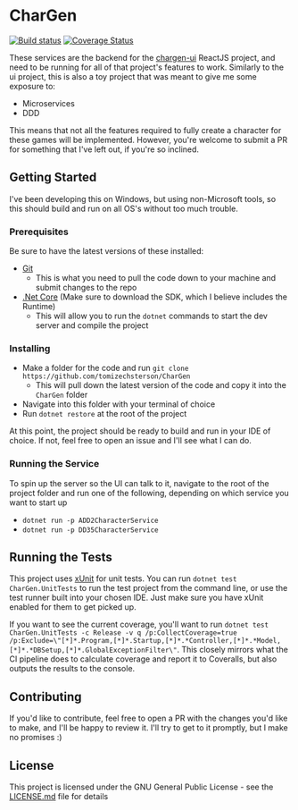 # CharGen
 
[![Build status](https://ci.appveyor.com/api/projects/status/ny4n8ywn72b17fyy?svg=true&passingText=Build%20and%20tests%20OK&pendingText=Building%20and%20running%20tests&failingText=Build%20and%2For%20tests%20not%20OK)](https://ci.appveyor.com/project/tomizechsterson/chargen)
[![Coverage Status](https://coveralls.io/repos/github/tomizechsterson/CharGen/badge.svg?branch=master)](https://coveralls.io/github/tomizechsterson/CharGen?branch=master)

These services are the backend for the [chargen-ui](https://github.com/tomizechsterson/chargen-ui) ReactJS project, and need to be running for all of that project's features to work. Similarly to the ui project, this is also a toy project that was meant to give me some exposure to:
- Microservices
- DDD

This means that not all the features required to fully create a character for these games will be implemented. However, you're welcome to submit a PR for something that I've left out, if you're so inclined.

## Getting Started

I've been developing this on Windows, but using non-Microsoft tools, so this should build and run on all OS's without too much trouble.

### Prerequisites

Be sure to have the latest versions of these installed:
- [Git](https://git-scm.com/)
   - This is what you need to pull the code down to your machine and submit changes to the repo
- [.Net Core](https://www.microsoft.com/net/download) (Make sure to download the SDK, which I believe includes the Runtime)
  - This will allow you to run the `dotnet` commands to start the dev server and compile the project

### Installing

- Make a folder for the code and run `git clone https://github.com/tomizechsterson/CharGen`
  - This will pull down the latest version of the code and copy it into the `CharGen` folder
- Navigate into this folder with your terminal of choice
- Run `dotnet restore` at the root of the project

At this point, the project should be ready to build and run in your IDE of choice. If not, feel free to open an issue and I'll see what I can do.

### Running the Service

To spin up the server so the UI can talk to it, navigate to the root of the project folder and run one of the following, depending on which service you want to start up
- `dotnet run -p ADD2CharacterService`
- `dotnet run -p DD35CharacterService`

## Running the Tests

This project uses [xUnit](https://xunit.github.io/) for unit tests. You can run `dotnet test CharGen.UnitTests` to run the test project from the command line, or use the test runner built into your chosen IDE. Just make sure you have xUnit enabled for them to get picked up.

If you want to see the current coverage, you'll want to run `dotnet test CharGen.UnitTests -c Release -v q /p:CollectCoverage=true /p:Exclude=\"[*]*.Program,[*]*.Startup,[*]*.*Controller,[*]*.*Model,[*]*.*DBSetup,[*]*.GlobalExceptionFilter\"`. This closely mirrors what the CI pipeline does to calculate coverage and report it to Coveralls, but also outputs the results to the console.

## Contributing

If you'd like to contribute, feel free to open a PR with the changes you'd like to make, and I'll be happy to review it. I'll try to get to it promptly, but I make no promises :)

## License

This project is licensed under the GNU General Public License - see the [LICENSE.md](LICENSE.md) file for details
